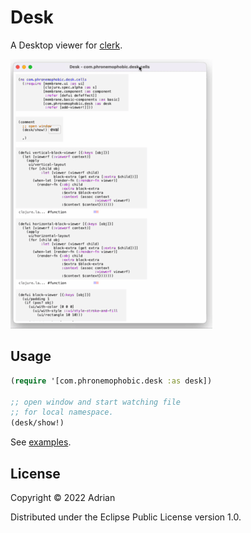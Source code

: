 # Desk

A Desktop viewer for [clerk](https://github.com/nextjournal/clerk).

![Demo gif](/cells.gif?raw=true)

## Usage

```clojure
(require '[com.phronemophobic.desk :as desk])

;; open window and start watching file
;; for local namespace.
(desk/show!)

```

See [examples](/examples).

## License

Copyright © 2022 Adrian

Distributed under the Eclipse Public License version 1.0.
